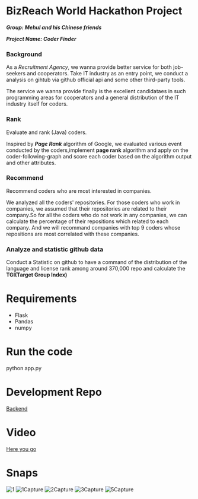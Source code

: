 # BizReach World Hackathon Project

***Group: Mehul and his Chinese friends***

***Project Name: Coder Finder***

### Background

As a *Recruitment Agency*, we wanna provide better service for both job-seekers and cooperators. Take IT industry as an entry point, we conduct a analysis on gihtub via github official api and some other third-party tools. 

The service we wanna provide finally is the excellent candidataes in such programming areas for cooperators and a general distribution of the IT industry itself for coders.

### Rank

Evaluate and rank (Java) coders.

Inspired by ***Page Rank*** algorithm of Google, we evaluated various event conducted by the coders,implement **page rank** algorithm and apply on the coder-following-graph and score each coder based on the algorithm output and other attributes.


### Recommend

Recommend coders who are most interested in companies.

We analyzed all the coders' repositories. For those coders who work in companies, we assumed that their repositories are related to their company.So for all the coders who do not work in any companies, we can calculate the percentage of their repositions which related to each company. And we will recommand companies with top 9 coders whose repositions are most correlated with these companies.

### Analyze and statistic github data

Conduct a Statistic on github to have a command of the distribution of the language and license rank among around 370,000 repo and calculate the **TGI(Target Group Index)**


# Requirements
 - Flask
 - Pandas
 - numpy

# Run the code
python app.py

# Development Repo
[Backend](https://github.com/tyuanhang/BRWH)

# Video
  [Here you go](https://drive.google.com/file/d/17YVCAFRt-nLCry1ILfA-M-cAqDs9KPx2/view?usp=sharing)
# Snaps
![1](https://user-images.githubusercontent.com/23444642/65814341-399b8a80-e21b-11e9-969f-d7b723f8683d.PNG)
![1Capture](https://user-images.githubusercontent.com/23444642/65814342-3a342100-e21b-11e9-839f-0f096a2c7272.PNG)
![2Capture](https://user-images.githubusercontent.com/23444642/65814343-3a342100-e21b-11e9-934f-2f02ac3734d6.PNG)
![3Capture](https://user-images.githubusercontent.com/23444642/65814344-3a342100-e21b-11e9-9947-e2968fc22c55.PNG)
![5Capture](https://user-images.githubusercontent.com/23444642/65814345-3a342100-e21b-11e9-82b6-8b3f0fe6a01e.PNG)

